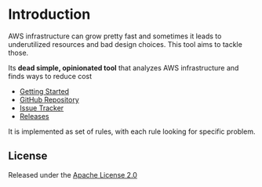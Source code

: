 # Introduction

AWS infrastructure can grow pretty fast and sometimes it leads to underutilized resources and bad design choices. This tool aims to tackle those. 

Its **dead simple, opinionated tool** that analyzes AWS infrastructure and finds ways to reduce cost

* [Getting Started ](https://vinay-lodha.gitbook.io/greenbot/setup)
* [GitHub Repository](https://github.com/vinay-lodha/greenbot)
* [Issue Tracker](https://github.com/vinay-lodha/greenbot/issues) 
* [Releases](https://github.com/vinay-lodha/greenbot/releases)

It is implemented as set of rules, with each rule looking for specific problem.



## License

Released under the [Apache License 2.0](https://github.com/vinay-lodha/greenbot/blob/master/LICENSE)

